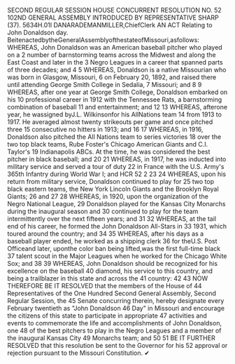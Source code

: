 SECOND REGULAR SESSION
HOUSE CONCURRENT
RESOLUTION NO. 52
102ND GENERAL ASSEMBLY
INTRODUCED BY REPRESENTATIVE SHARP (37).
5634H.01I DANARADEMANMILLER,ChiefClerk
AN ACT
Relating to John Donaldson day.
BeitenactedbytheGeneralAssemblyofthestateofMissouri,asfollows:
WHEREAS, John Donaldson was an American baseball pitcher who played on a
2 number of barnstorming teams across the Midwest and along the East Coast and later in the
3 Negro Leagues in a career that spanned parts of three decades; and
4
5 WHEREAS, Donaldson is a native Missourian who was born in Glasgow, Missouri,
6 on February 20, 1892, and raised there until attending George Smith College in Sedalia,
7 Missouri; and
8
9 WHEREAS, after one year at George Smith College, Donaldson embarked on his
10 professional career in 1912 with the Tennessee Rats, a barnstorming combination of baseball
11 and entertainment; and
12
13 WHEREAS, afterone year, he wassigned byJ.L. Wilkinsonfor his AllNations team
14 from 1913 to 1917. He averaged almost twenty strikeouts per game and once pitched three
15 consecutive no hitters in 1913; and
16
17 WHEREAS, in 1916, Donaldson also pitched the All Nations team to series victories
18 over the two top black teams, Rube Foster's Chicago American Giants and C.I. Taylor's
19 Indianapolis ABCs. At the time, he was considered the best pitcher in black baseball; and
20
21 WHEREAS, in 1917, he was inducted into military service and served a tour of duty
22 in France with the U.S. Army's 365th Infantry during World War I; and
HCR 52 2
23
24 WHEREAS, upon his return from military service, Donaldson continued to play for
25 two top black eastern teams, the New York Lincoln Giants and the Brooklyn Royal Giants;
26 and
27
28 WHEREAS, in 1920, upon the organization of the Negro National League,
29 Donaldson played for the Kansas City Monarchs during the inaugural season and
30 continued to play for the team intermittently over the next fifteen years; and
31
32 WHEREAS, at the tail end of his career, he formed the John Donaldson All-Stars in
33 1931, which toured around the country; and
34
35 WHEREAS, after his days as a baseball player ended, he worked as a shipping clerk
36 for theU.S. Post Officeand later, uponthe color ban being lifted,was the first full-time black
37 talent scout in the Major Leagues when he worked for the Chicago White Sox; and
38
39 WHEREAS, John Donaldson should be recognized for his excellence on the baseball
40 diamond, his service to this country, and being a trailblazer in this state and across the
41 country:
42
43 NOW THEREFORE BE IT RESOLVED that the members of the House of
44 Representatives of the One Hundred Second General Assembly, Second Regular Session, the
45 Senate concurring therein, hereby designate every February twentieth as "John Donaldson
46 Day" in Missouri and encourage the citizens of this state to participate in appropriate
47 activities and events to commemorate the life and accomplishments of John Donaldson, one
48 of the best pitchers to play in the Negro Leagues and a member of the inaugural Kansas City
49 Monarchs team; and
50
51 BE IT FURTHER RESOLVED that this resolution be sent to the Governor for his
52 approval or rejection pursuant to the Missouri Constitution.
✔